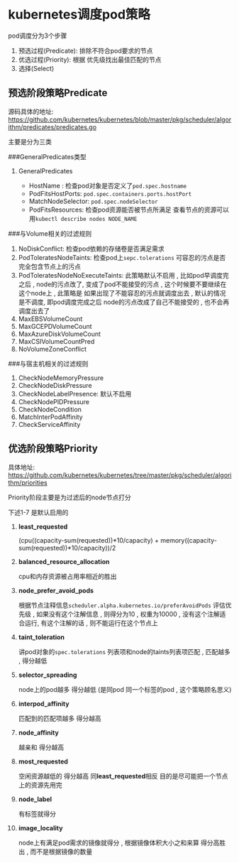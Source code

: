 # kubernetes调度pod策略 

pod调度分为3个步骤

1. 预选过程(Predicate): 排除不符合pod要求的节点
2. 优选过程(Priority): 根据 优先级找出最佳匹配的节点
3. 选择(Select)



## 预选阶段策略Predicate

源码具体的地址: https://github.com/kubernetes/kubernetes/blob/master/pkg/scheduler/algorithm/predicates/predicates.go

主要是分为三类

###GeneralPredicates类型

1. GeneralPredicates

   - HostName : 检查pod对象是否定义了`pod.spec.hostname` 
   - PodFitsHostPorts: `pod.spec.containers.ports.hostPort`
   - MatchNodeSelector: `pod.spec.nodeSelector` 
   - PodFitsResources: 检查pod资源能否被节点所满足  查看节点的资源可以用`kubectl describe nodes NODE_NAME` 

###与Volume相关的过滤规则

1. NoDiskConflict: 检查pod依赖的存储卷是否满足需求
2. PodToleratesNodeTaints: 检查pod上`sepc.tolerations` 可容忍的污点是否完全包含节点上的污点
3. PodToleratesNodeNoExecuteTaints: 此策略默认不启用 , 比如pod早调度完之后 , node的污点改了, 变成了pod不能接受的污点 , 这个时候要不要继续在这个node上 , 此策略是 如果出现了不能容忍的污点就调度出去 , 默认的情况是不调度, 即pod调度完成之后 node的污点改成了自己不能接受的 , 也不会再调度出去了
4. MaxEBSVolumeCount
5. MaxGCEPDVolumeCount
6. MaxAzureDiskVolumeCount
7. MaxCSIVolumeCountPred
8. NoVolumeZoneConflict

###与宿主机相关的过滤规则

1. CheckNodeMemoryPressure
2. CheckNodeDiskPressure
3. CheckNodeLabelPresence: 默认不启用
4. CheckNodePIDPressure
5. CheckNodeCondition
6. MatchInterPodAffinity
7. CheckServiceAffinity



## 优选阶段策略Priority

具体地址: https://github.com/kubernetes/kubernetes/tree/master/pkg/scheduler/algorithm/priorities

Priority阶段主要是为过滤后的node节点打分

下述1-7 是默认启用的

1. **least_requested**

   (cpu((capacity-sum(requested))*10/capacity) + memory((capacity-sum(requested))*10/capacity))/2

2. **balanced_resource_allocation**

   cpu和内存资源被占用率相近的胜出

3. **node_prefer_avoid_pods**

   根据节点注释信息`scheduler.alpha.kubernetes.io/preferAvoidPods` 评估优先级  , 如果没有这个注解信息 , 则得分为10 , 权重为10000 , 没有这个注解适合运行, 有这个注解的话 , 则不能运行在这个节点上

4. **taint_toleration**

   讲pod对象的`spec.tolerations` 列表项和node的taints列表项匹配 , 匹配越多 , 得分越低

5. **selector_spreading**

   node上的pod越多 得分越低  (是同pod 同一个标签的pod , 这个策略顾名思义)

6. **interpod_affinity**

   匹配到的匹配项越多 得分越高

7. **node_affinity**

   越亲和 得分越高

8. **most_requested**

   空闲资源越低的 得分越高  同**least_requested**相反   目的是尽可能把一个节点上的资源先用完

9. **node_label**

   有标签就得分 

10. **image_locality**

    node上有满足pod需求的镜像就得分  , 根据镜像体积大小之和来算  得分高胜出 , 而不是根据镜像的数量